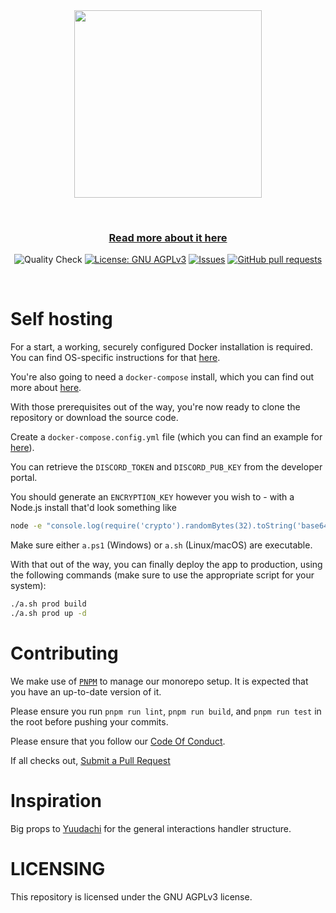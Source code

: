 <div align="center">
  <img width="300" height="300" src="https://sucks-to-b.eu/xFTlWA.png">

  <p align="center">
    <br />
    <h3>
      <strong>
        <a href="https://gaiusbot.me/ama">Read more about it here</a>
      </strong>
    </h2>
  </p>

  <p>
    <img src="https://github.com/ChatSift/AMA/actions/workflows/quality.yml/badge.svg" alt="Quality Check">
    <a href="https://github.com/ChatSift/AMA/blob/main/LICENSE"><img src="https://img.shields.io/badge/License-GNU%20AGPLv3-yellow.svg" alt="License: GNU AGPLv3"></a>
    <a href="https://github.com/ChatSift/AMA/issues"><img src="https://img.shields.io/github/issues-raw/ChatSift/AMA.svg?maxAge=25000" alt="Issues"></a>
    <a href="https://github.com/ChatSift/AMA/pulls"><img src="https://img.shields.io/github/issues-pr/ChatSift/AMA.svg?style=flat" alt="GitHub pull requests"></a>
  </p>

  <br>
</div>

# Self hosting
For a start, a working, securely configured Docker installation is required. You can find OS-specific instructions for that [here](https://docs.docker.com/get-docker/).

You're also going to need a `docker-compose` install, which you can find out more about [here](https://docs.docker.com/compose/install/).

With those prerequisites out of the way, you're now ready to clone the repository or download the source code.

Create a `docker-compose.config.yml` file (which you can find an example for [here](https://github.com/ChatSift/AMA/blob/main/docker-compose.config.example.yml)).

You can retrieve the `DISCORD_TOKEN` and `DISCORD_PUB_KEY` from the developer portal.

You should generate an `ENCRYPTION_KEY` however you wish to - with a Node.js install that'd look something like
```sh
node -e "console.log(require('crypto').randomBytes(32).toString('base64'))"
```

Make sure either `a.ps1` (Windows) or `a.sh` (Linux/macOS) are executable.

With that out of the way, you can finally deploy the app to production, using the following commands (make sure to use the appropriate script for your system):
```sh
./a.sh prod build
./a.sh prod up -d
```

# Contributing
We make use of [`PNPM`](https://pnpm.js.org/) to manage our monorepo setup. It is expected that you have an up-to-date version of it. 

Please ensure you run `pnpm run lint`, `pnpm run build`, and `pnpm run test` in the root before pushing your commits.

Please ensure that you follow our [Code Of Conduct](https://github.com/ChatSift/ama/blob/main/.github/CODE_OF_CONDUCT.md).

If all checks out, [Submit a Pull Request](https://github.com/ChatSift/ama/compare)

# Inspiration
Big props to [Yuudachi](https://github.com/Naval-Base/yuudachi) for the general interactions handler structure.

# LICENSING

This repository is licensed under the GNU AGPLv3 license.
